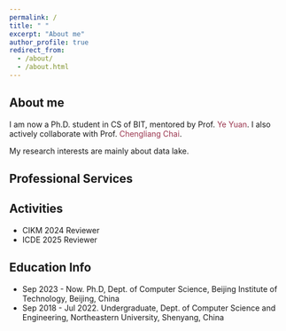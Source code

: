 ```yaml
---
permalink: /
title: " "
excerpt: "About me"
author_profile: true
redirect_from: 
  - /about/
  - /about.html
---
```


## About me

I am now a Ph.D. student in CS of BIT, mentored by Prof. <span style="color:rgb(154, 53, 78);">Ye Yuan</span>. I also actively collaborate with Prof. <span style="color:rgb(154, 53, 78);">Chengliang Chai</span>. 

My research interests are mainly about data lake.

<!-- Data scientists spend more than 90% time on data discovery, data cleaning and integration, (i.e. data curation) before analysis over the data lake. Hence, data ingest into an uncurated "data swamp" is just the tip of a data consolidation iceberg. A huge amount of effort will have to be subsequently invested to turn the swamp into a data lake. 
 -->


## Professional Services


## Activities
* CIKM 2024 Reviewer
* ICDE 2025 Reviewer


## Education Info 

* Sep 2023 - Now. Ph.D, Dept. of Computer Science, Beijing Institute of Technology, Beijing, China
* Sep 2018 - Jul 2022. Undergraduate, Dept. of Computer Science and Engineering, Northeastern University, Shenyang, China
